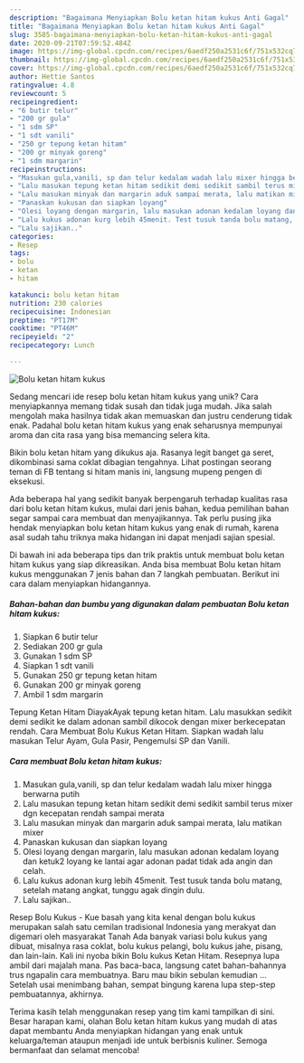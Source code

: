 ```yaml
---
description: "Bagaimana Menyiapkan Bolu ketan hitam kukus Anti Gagal"
title: "Bagaimana Menyiapkan Bolu ketan hitam kukus Anti Gagal"
slug: 3585-bagaimana-menyiapkan-bolu-ketan-hitam-kukus-anti-gagal
date: 2020-09-21T07:59:52.484Z
image: https://img-global.cpcdn.com/recipes/6aedf250a2531c6f/751x532cq70/bolu-ketan-hitam-kukus-foto-resep-utama.jpg
thumbnail: https://img-global.cpcdn.com/recipes/6aedf250a2531c6f/751x532cq70/bolu-ketan-hitam-kukus-foto-resep-utama.jpg
cover: https://img-global.cpcdn.com/recipes/6aedf250a2531c6f/751x532cq70/bolu-ketan-hitam-kukus-foto-resep-utama.jpg
author: Hettie Santos
ratingvalue: 4.8
reviewcount: 5
recipeingredient:
- "6 butir telur"
- "200 gr gula"
- "1 sdm SP"
- "1 sdt vanili"
- "250 gr tepung ketan hitam"
- "200 gr minyak goreng"
- "1 sdm margarin"
recipeinstructions:
- "Masukan gula,vanili, sp dan telur kedalam wadah lalu mixer hingga berwarna putih"
- "Lalu masukan tepung ketan hitam sedikit demi sedikit sambil terus mixer dgn kecepatan rendah sampai merata"
- "Lalu masukan minyak dan margarin aduk sampai merata, lalu matikan mixer"
- "Panaskan kukusan dan siapkan loyang"
- "Olesi loyang dengan margarin, lalu masukan adonan kedalam loyang dan ketuk2 loyang ke lantai agar adonan padat tidak ada angin dan celah."
- "Lalu kukus adonan kurg lebih 45menit. Test tusuk tanda bolu matang, setelah matang angkat, tunggu agak dingin dulu."
- "Lalu sajikan.."
categories:
- Resep
tags:
- bolu
- ketan
- hitam

katakunci: bolu ketan hitam 
nutrition: 230 calories
recipecuisine: Indonesian
preptime: "PT17M"
cooktime: "PT46M"
recipeyield: "2"
recipecategory: Lunch

---
```



![Bolu ketan hitam kukus](https://img-global.cpcdn.com/recipes/6aedf250a2531c6f/751x532cq70/bolu-ketan-hitam-kukus-foto-resep-utama.jpg)

Sedang mencari ide resep bolu ketan hitam kukus yang unik? Cara menyiapkannya memang tidak susah dan tidak juga mudah. Jika salah mengolah maka hasilnya tidak akan memuaskan dan justru cenderung tidak enak. Padahal bolu ketan hitam kukus yang enak seharusnya mempunyai aroma dan cita rasa yang bisa memancing selera kita.

Bikin bolu ketan hitam yang dikukus aja. Rasanya legit banget ga seret, dikombinasi sama coklat dibagian tengahnya. Lihat postingan seorang teman di FB tentang si hitam manis ini, langsung mupeng pengen di eksekusi.

Ada beberapa hal yang sedikit banyak berpengaruh terhadap kualitas rasa dari bolu ketan hitam kukus, mulai dari jenis bahan, kedua pemilihan bahan segar sampai cara membuat dan menyajikannya. Tak perlu pusing jika hendak menyiapkan bolu ketan hitam kukus yang enak di rumah, karena asal sudah tahu triknya maka hidangan ini dapat menjadi sajian spesial.


Di bawah ini ada beberapa tips dan trik praktis untuk membuat bolu ketan hitam kukus yang siap dikreasikan. Anda bisa membuat Bolu ketan hitam kukus menggunakan 7 jenis bahan dan 7 langkah pembuatan. Berikut ini cara dalam menyiapkan hidangannya.

<!--inarticleads1-->

##### Bahan-bahan dan bumbu yang digunakan dalam pembuatan Bolu ketan hitam kukus:

1. Siapkan 6 butir telur
1. Sediakan 200 gr gula
1. Gunakan 1 sdm SP
1. Siapkan 1 sdt vanili
1. Gunakan 250 gr tepung ketan hitam
1. Gunakan 200 gr minyak goreng
1. Ambil 1 sdm margarin


Tepung Ketan Hitam DiayakAyak tepung ketan hitam. Lalu masukkan sedikit demi sedikit ke dalam adonan sambil dikocok dengan mixer berkecepatan rendah. Cara Membuat Bolu Kukus Ketan Hitam. Siapkan wadah lalu masukan Telur Ayam, Gula Pasir, Pengemulsi SP dan Vanili. 

<!--inarticleads2-->

##### Cara membuat Bolu ketan hitam kukus:

1. Masukan gula,vanili, sp dan telur kedalam wadah lalu mixer hingga berwarna putih
1. Lalu masukan tepung ketan hitam sedikit demi sedikit sambil terus mixer dgn kecepatan rendah sampai merata
1. Lalu masukan minyak dan margarin aduk sampai merata, lalu matikan mixer
1. Panaskan kukusan dan siapkan loyang
1. Olesi loyang dengan margarin, lalu masukan adonan kedalam loyang dan ketuk2 loyang ke lantai agar adonan padat tidak ada angin dan celah.
1. Lalu kukus adonan kurg lebih 45menit. Test tusuk tanda bolu matang, setelah matang angkat, tunggu agak dingin dulu.
1. Lalu sajikan..


Resep Bolu Kukus - Kue basah yang kita kenal dengan bolu kukus merupakan salah satu cemilan tradisional Indonesia yang merakyat dan digemari oleh masyarakat Tanah Ada banyak variasi bolu kukus yang dibuat, misalnya rasa coklat, bolu kukus pelangi, bolu kukus jahe, pisang, dan lain-lain. Kali ini nyoba bikin Bolu kukus Ketan Hitam. Resepnya lupa ambil dari majalah mana. Pas baca-baca, langsung catet bahan-bahannya trus ngapalin cara membuatnya. Baru mau bikin sebulan kemudian … Setelah usai menimbang bahan, sempat bingung karena lupa step-step pembuatannya, akhirnya. 

Terima kasih telah menggunakan resep yang tim kami tampilkan di sini. Besar harapan kami, olahan Bolu ketan hitam kukus yang mudah di atas dapat membantu Anda menyiapkan hidangan yang enak untuk keluarga/teman ataupun menjadi ide untuk berbisnis kuliner. Semoga bermanfaat dan selamat mencoba!
